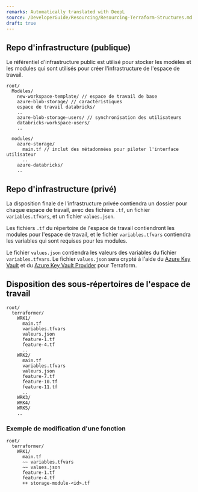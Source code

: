 ```yaml
---
remarks: Automatically translated with DeepL
source: /DeveloperGuide/Resourcing/Resourcing-Terraform-Structures.md
draft: true
---
```


## Repo d'infrastructure (publique)

Le référentiel d'infrastructure public est utilisé pour stocker les modèles et les modules qui sont utilisés pour créer l'infrastructure de l'espace de travail.

```
root/
  Modèles/
    new-workspace-template/ // espace de travail de base
    azure-blob-storage/ // caractéristiques
    espace de travail databricks/
    ..
    azure-blob-storage-users/ // synchronisation des utilisateurs
    databricks-workspace-users/
    ..

  modules/
    azure-storage/
      main.tf // inclut des métadonnées pour piloter l'interface utilisateur
      ..
    azure-databricks/
    ..
```

## Repo d'infrastructure (privé)

La disposition finale de l'infrastructure privée contiendra un dossier pour chaque espace de travail, avec des fichiers `.tf`, un fichier `variables.tfvars`, et un fichier `values.json`.

Les fichiers `.tf` du répertoire de l'espace de travail contiendront les modules pour l'espace de travail, et le fichier `variables.tfvars` contiendra les variables qui sont requises pour les modules.

Le fichier `values.json` contiendra les valeurs des variables du fichier `variables.tfvars`. Le fichier `values.json` sera crypté à l'aide du [Azure Key Vault](https://docs.microsoft.com/en-us/azure/key-vault/general/basic-concepts) et du [Azure Key Vault Provider](https://registry.terraform.io/providers/hashicorp/azurerm/latest/docs/guides/azure_key_vault) pour Terraform.

## Disposition des sous-répertoires de l'espace de travail

```
root/
  terraformer/
    WRK1/
      main.tf
      variables.tfvars
      valeurs.json
      feature-1.tf
      feature-4.tf
      ..
    WRK2/
      main.tf
      variables.tfvars
      valeurs.json
      feature-7.tf
      feature-10.tf
      feature-11.tf
      ..
    WRK3/
    WRK4/
    WRK5/
    ..
```

### Exemple de modification d'une fonction

```
root/
  terraformer/
    WRK1/
      main.tf
      ~~ variables.tfvars
      ~~ values.json
      feature-1.tf
      feature-4.tf
      ++ storage-module-<id>.tf
```
